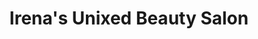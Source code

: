 ---
title: "Irena's Unixed Beauty Salon"
url: /brooklyn/irenas-unixed-beauty-salon/
shop: Friseur
---